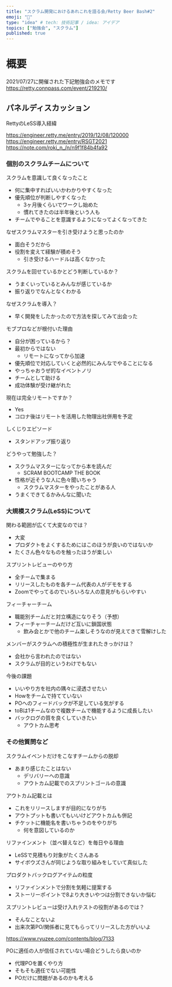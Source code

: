 ```yaml
---
title: "スクラム開発におけるあれこれを語る会/Retty Beer Bash#2"
emoji: "📝"
type: "idea" # tech: 技術記事 / idea: アイデア
topics: ["勉強会", "スクラム"]
published: true
---
```

# 概要

2021/07/27に開催された下記勉強会のメモです
https://retty.connpass.com/event/219210/

## パネルディスカッション

RettyのLeSS導入経緯

https://engineer.retty.me/entry/2019/12/08/120000
https://engineer.retty.me/entry/RSGT2021
https://note.com/roki_n_/n/n9f1f84b4fa92

### 個別のスクラムチームについて

スクラムを意識して良くなったこと
- 何に集中すればいいかわかりやすくなった
- 優先順位が判断しやすくなった
  - 3ヶ月後くらいでワークし始めた
  - 慣れてきたのは半年後という人も
- チームでやることを意識するようになってよくなってきた

なぜスクラムマスターを引き受けようと思ったのか
- 面白そうだから
- 役割を変えて経験が積めそう
  - 引き受けるハードルは高くなかった

スクラムを回せているかとどう判断しているか？
- うまくいっているとみんなが感じているか
- 振り返りでなんとなくわかる

なぜスクラムを導入？
- 早く開発をしたかったので方法を探してみて出会った

モブプロなどが根付いた理由
- 自分が困っているから？
- 最初からではない
  - リモートになってから加速
- 優先順位で対応していくと必然的にみんなでやることになる
- やっちゃおうぜ的なイベントノリ
- チームとして助ける
- 成功体験が受け継がれた

現在は完全リモートですか？
- Yes
- コロナ後はリモートを活用した物理出社併用を予定

しくじりエピソード
- スタンドアップ振り返り

どうやって勉強した？
- スクラムマスターになってから本を読んだ
  - SCRAM BOOTCAMP THE BOOK
- 性格が近そうな人に色々聞いちゃう
  - スクラムマスターをやったことがある人
- うまくできてるかみんなに聞いた

### 大規模スクラム(LeSS)について

関わる範囲が広くて大変なのでは？
- 大変
- プロダクトをよくするためにはこのほうが良いのではないか
- たくさん色々なものを触ったほうが楽しい

スプリントレビューのやり方
- 全チームで集まる
- リリースしたものを各チーム代表の人がデモをする
- Zoomでやってるのでいろいろな人の意見がもらいやすい

フィーチャーチーム
- 職能別チームだと対立構造になりそう（予想）
- フィーチャーチームだけど互いに鎖国状態
  - 飲み会とかで他のチーム楽しそうなのが見えてきて雪解けした

メンバーがスクラムへの積極性が生まれたきっかけは？
- 会社から言われたのではない
- スクラムが目的というわけでもない

今後の課題
- いいやり方を社内の隅々に浸透させたい
- Howをチームで持てていない
- POへのフィードバックが不足している気がする
- toBは1チームなので複数チームで機能するように成長したい
- バックログの質を良くしていきたい
  - アウトカム思考

### その他質問など

スクラムイベントだけをこなすチームからの脱却
- あまり感じたことはない
  - デリバリーへの意識
  - アウトカム記載でのスプリントゴールの意識

アウトカム記載とは
- これをリリースしますが目的になりがち
- アウトプットも書いてもいいけどアウトカムも併記
- チケットに機能名を書いちゃうのをやりがち
  - 何を意図しているのか

リファインメント（並べ替えなど）を毎日やる理由
- LeSSで見積もり対象がたくさんある
- サイボウズさんが同じような取り組みをしていて真似した

プロダクトバックログアイテムの粒度
- リファインメントで分割を気軽に提案する
- ストーリーポイントで8より大きいやつは分割できないか悩む

スプリントレビューは受け入れテストの役割があるのでは？
- そんなことないよ
- 出来次第PO/関係者に見てもらってリリースした方がいいよ

https://www.ryuzee.com/contents/blog/7133

POに適任の人が信任されていない場合どうしたら良いのか
- 代理POを置くやり方
- そもそも適任でない可能性
- POだけに問題があるのかも考える
